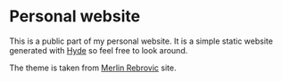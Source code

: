 Personal website
================

This is a public part of my personal website. It is a simple static website
generated with [Hyde][1] so feel free to look around.

The theme is taken from [Merlin Rebrovic][2] site.

[1]: http://hyde.github.com
[2]: http://merlin.rebrovic.net
